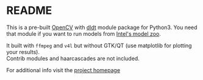 # README

This is a pre-built [OpenCV](https://github.com/opencv/opencv) with [dldt](https://github.com/opencv/dldt) module package for Python3.
You need that module if you want to run models from [Intel's model zoo](https://github.com/opencv/open_model_zoo/).

It built with `ffmpeg` and `v4l` but without GTK/QT (use matplotlib for plotting your results).  
Contrib modules and haarcascades are not included.

For additional info visit the [project homepage](https://github.com/banderlog/opencv-python-inference-engine)
